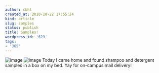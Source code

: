 ```yaml
---
author: cbhl
created_at: 2010-10-22 17:55:24
kind: article
slug: samples
status: publish
title: Samples!
wordpress_id: '629'
tags:
- '365'
---
```


![image](http://blog.azuresky.ca/blog/wp-content/uploads/2010/10/wpid-IMG_20101022_175028.jpg)
![image](http://blog.azuresky.ca/blog/wp-content/uploads/2010/10/wpid-IMG_20101022_174921.jpg)
Today I came home and found shampoo and detergent samples in a box on my
bed. Yay for on-campus mail delivery!
